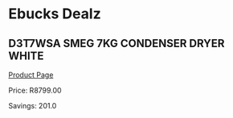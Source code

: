 
# Ebucks Dealz
## D3T7WSA SMEG 7KG CONDENSER DRYER WHITE
[Product Page](https://www.ebucks.com/web/shop/productSelected.do?prodId=1173300352&catId=1196429345)

Price: R8799.00

Savings: 201.0


	
